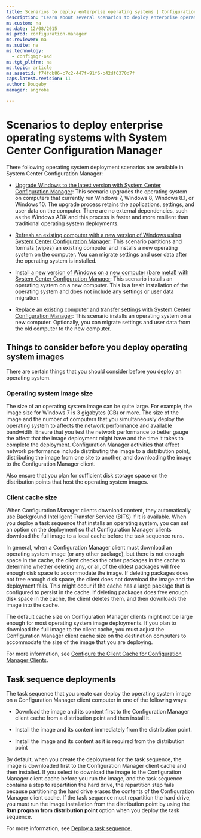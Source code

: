 ```yaml
---
title: Scenarios to deploy enterprise operating systems | Configuration Manager
description: "Learn about several scenarios to deploy enterprise operating systems with System Center Configuration Manager."
ms.custom: na
ms.date: 12/08/2015
ms.prod: configuration-manager
ms.reviewer: na
ms.suite: na
ms.technology:
  - configmgr-osd
ms.tgt_pltfrm: na
ms.topic: article
ms.assetid: f74fdb86-c7c2-447f-91f6-b42df6370d7f
caps.latest.revision: 11
author: Dougebymanager: angrobe

---
```

# Scenarios to deploy enterprise operating systems with System Center Configuration Manager
There following operating system deployment scenarios are available in System Center Configuration Manager:  

-   [Upgrade Windows to the latest version with System Center Configuration Manager](upgrade-windows-to-the-latest-version.md): This scenario upgrades the operating system on computers that currently run Windows 7, Windows 8, Windows 8.1, or Windows 10. The upgrade process retains the applications, settings, and user data on the computer. There are no external dependencies, such as the Windows ADK and this process is faster and more resilient than traditional operating system deployments.  

-   [Refresh an existing computer with a new version of Windows using System Center Configuration Manager](refresh-an-existing-computer-with-a-new-version-of-windows.md): This scenario partitions and formats (wipes) an existing computer and installs a new operating system on the computer. You can migrate settings and user data after the operating system is installed.  

-   [Install a new version of Windows on a new computer (bare metal) with System Center Configuration Manager](install-new-windows-version-new-computer-bare-metal.md): This scenario  installs an operating system on a new computer. This is a fresh installation of the operating system and does not include any settings or user data migration.  

-   [Replace an existing computer and transfer settings with System Center Configuration Manager](replace-an-existing-computer-and-transfer-settings.md): This scenario installs an operating system on a new computer. Optionally, you can migrate settings and user data from the old computer to the new computer.  

## Things to consider before you deploy operating system images  
 There are certain things that you should consider before you deploy an operating system.  

### Operating system image size  
 The size of an operating system image can be quite large. For example, the image size for Windows 7 is 3 gigabytes (GB) or more. The size of the image and the number of computers that you simultaneously deploy the operating system to affects the network performance and available bandwidth. Ensure that you test the network performance to better gauge the affect that the image deployment might have and the time it takes to complete the deployment. Configuration Manager activities that affect network performance include distributing the image to a distribution point, distributing the image from one site to another, and downloading the image to the Configuration Manager client.  

 Also ensure that you plan for sufficient disk storage space on the distribution points that host the operating system images.  

### Client cache size  
 When Configuration Manager clients download content, they automatically use Background Intelligent Transfer Service (BITS) if it is available. When you deploy a task sequence that installs an operating system, you can set an option on the deployment so that Configuration Manager clients download the full image to a local cache before the task sequence runs.  

 In general, when a Configuration Manager client must download an operating system image (or any other  package), but there is not enough space in the cache, the client checks the other packages in the cache to determine whether deleting any, or all, of the oldest packages will free enough disk space to accommodate the image. If deleting packages does not free enough disk space, the client does not download the image and the deployment fails. This might occur if the cache has a large package that is configured to persist in the cache. If deleting packages does free enough disk space in the cache, the client deletes them, and then downloads the image into the cache.  

 The default cache size on Configuration Manager clients might not be large enough for most operating system image deployments. If you plan to download the full image to the client cache, you must adjust the Configuration Manager client cache size on the destination computers to accommodate the size of the image that you are deploying.  

 For more information, see [Configure the Client Cache for Configuration Manager Clients](../../core/clients/manage/manage-clients.md#BKMK_ClientCache).  

## Task sequence deployments  
 The task sequence that you create can deploy the operating system image on a Configuration Manager client computer in one of the following ways:  

-   Download the image and its content first to the Configuration Manager client cache from a distribution point and then install it.  

-   Install the image and its content immediately from the distribution point.  

-   Install the image and its content as it is required from the distribution point  

 By default, when you create the deployment for the task sequence, the image is downloaded first to the Configuration Manager client cache and then installed. If you select to download the image to the Configuration Manager client cache before you run the image, and the task sequence contains a step to repartition the hard drive, the repartition step fails because partitioning the hard drive erases the contents of the Configuration Manager client cache. If the task sequence must repartition the hard drive, you must run the image installation from the distribution point by using the **Run program from distribution point**  option when you deploy the task sequence.  

 For more information, see [Deploy a task sequence](manage-task-sequences-to-automate-tasks.md#BKMK_DeployTS).  

